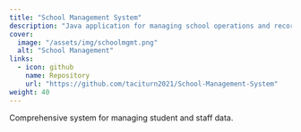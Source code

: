 ```yaml
---
title: "School Management System"
description: "Java application for managing school operations and records."
cover:
  image: "/assets/img/schoolmgmt.png"
  alt: "School Management"
links:
  - icon: github
    name: Repository
    url: "https://github.com/taciturn2021/School-Management-System"
weight: 40
---
```


Comprehensive system for managing student and staff data.
